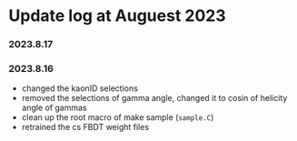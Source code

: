 
# Update log at Auguest 2023

### 2023.8.17



### 2023.8.16
- changed the kaonID selections
- removed the selections of gamma angle, changed it to cosin of helicity angle of gammas
- clean up the root macro of make sample (`sample.C`)
- retrained the cs FBDT weight files